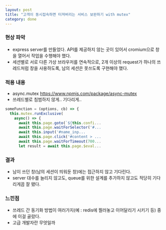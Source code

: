 ```yaml
---
layout: post
title: "고객이 동시접속하면 터져버리는 서비스 보완하기 with mutex"
category: done
---
```


### 현상 파악
- express server를 만들었다. API를 제공하지 않는 곳이 있어서 cromium으로 창을 열어서 작업을 수행해야 했다.
- 세션별로 서로 다른 가상 브라우저를 연속적으로, 2개 이상의 request가 하나의 쓰레드처럼 창을 사용하도록, 남의 세션은 못쓰도록 구현해야 했다.

### 적용 내용
- async.mutex https://www.npmjs.com/package/async-mutex
- 쓰레드별로 침범하지 않게.. 기다리게.. 
```js
someFunction = (options, cb) => {
  this.mutex.runExclusive(
    async() => {
      await this.page.goto(`${this.confi...
      await this.page.waitForSelector('#...
      await this.input('#name_inp...
      await this.page.click('#content > ...
      await this.page.waitForTimeout(700...
      let result = await this.page.$eval...
```
### 결과
- 남이 쓰던 창(남의 세션이 띄워둔 창)에는 접근하지 않고 기다린다.
- server 대수를 늘리지 않고도, queue를 위한 설계를 추가하지 않고도 적당히 기다리게끔 잘 됐다.

### 느낀점
- 쓰레드 간 동기화 방법이 여러가지(예 : redis에 찔러놓고 이어달리기 시키기 등) 중에 이걸 골랐다.
- 고급 개발자란 무엇일까
